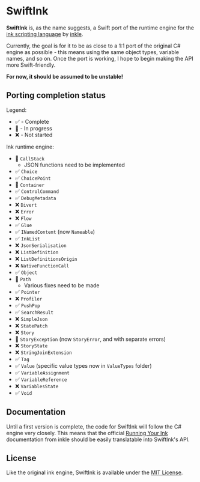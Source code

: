 # SwiftInk

**SwiftInk** is, as the name suggests, a Swift port of the runtime engine
for the [ink scripting language](https://github.com/inkle/ink) by [inkle](https://www.inklestudios.com).

Currently, the goal is for it to be as close to a 1:1 port of the original
C# engine as possible - this means using the same object types, variable names,
and so on. Once the port is working, I hope to begin making the API more Swift-friendly.

**For now, it should be assumed to be unstable!**

## Porting completion status
Legend:
- ✅ - Complete
- 📝 - In progress
- ❌ - Not started

Ink runtime engine:
- 📝 `CallStack`
    - JSON functions need to be implemented
- ✅ `Choice`
- ✅ `ChoicePoint`
- 📝 `Container`
- ✅ `ControlCommand`
- ✅ `DebugMetadata`
- ❌ `Divert`
- ❌ `Error`
- ❌ `Flow`
- ✅ `Glue`
- ✅ `INamedContent` (now `Nameable`)
- ✅ `InkList`
- ❌ `JsonSerialisation`
- ❌ `ListDefinition`
- ❌ `ListDefinitionsOrigin`
- ❌ `NativeFunctionCall`
- ✅ `Object`
- 📝 `Path`
    - Various fixes need to be made
- ✅ `Pointer`
- ❌ `Profiler`
- ✅ `PushPop`
- ✅ `SearchResult`
- ❌ `SimpleJson`
- ❌ `StatePatch`
- ❌ `Story`
- 📝 `StoryException` (now `StoryError`, and with separate errors)
- ❌ `StoryState`
- ❌ `StringJoinExtension`
- ✅ `Tag`
- ✅ `Value` (specific value types now in `ValueTypes` folder)
- ✅ `VariableAssignment`
- ✅ `VariableReference`
- ❌ `VariablesState`
- ✅ `Void`


## Documentation
Until a first version is complete, the code for SwiftInk will follow the C# engine
very closely. This means that the official [Running Your Ink](https://github.com/inkle/ink/blob/master/Documentation/RunningYourInk.md)
documentation from inkle should be easily translatable into SwiftInk's API.

## License
Like the original ink engine, SwiftInk is available under the [MIT License](LICENSE.md).
